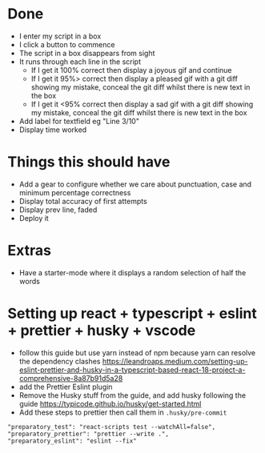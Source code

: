 # Done

- I enter my script in a box
- I click a button to commence
- The script in a box disappears from sight
- It runs through each line in the script
  - If I get it 100% correct then display a joyous gif and continue
  - If I get it 95%> correct then display a pleased gif with a git diff showing my mistake, conceal the git diff whilst there is new text in the box
  - If I get it <95% correct then display a sad gif with a git diff showing my mistake, conceal the git diff whilst there is new text in the box
- Add label for textfield eg "Line 3/10"
- Display time worked

# Things this should have

- Add a gear to configure whether we care about punctuation, case and minimum percentage correctness
- Display total accuracy of first attempts
- Display prev line, faded
- Deploy it

# Extras

- Have a starter-mode where it displays a random selection of half the words

# Setting up react + typescript + eslint + prettier + husky + vscode

- follow this guide but use yarn instead of npm because yarn can resolve the dependency clashes https://leandroaps.medium.com/setting-up-eslint-prettier-and-husky-in-a-typescript-based-react-18-project-a-comprehensive-8a87b91d5a28
- add the Prettier Eslint plugin
- Remove the Husky stuff from the guide, and add husky following the guide https://typicode.github.io/husky/get-started.html
- Add these steps to prettier then call them in `.husky/pre-commit`

```
"preparatory_test": "react-scripts test --watchAll=false",
"preparatory_prettier": "prettier --write .",
"preparatory_eslint": "eslint --fix"
```
